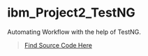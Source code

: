 # ibm_Project2_TestNG

Automating Workflow with the help of TestNG.

>[Find Source Code Here](https://github.com/noviicee/ibm_Project2_TestNG/tree/master/src/test/java/selenium1_testNg)
